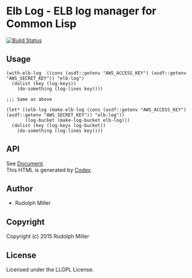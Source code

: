 # Elb Log - ELB log manager for Common Lisp
[![Build Status](https://circleci.com/gh/Rudolph-Miller/elb-log.svg?style=shield)](https://circleci.com/gh/Rudolph-Miller/elb-log)

## Usage

```Lisp
(with-elb-log  ((cons (asdf::getenv "AWS_ACCESS_KEY") (asdf::getenv "AWS_SECRET_KEY")) "elb-log")
  (dolist (key (log-keys))
    (do-something (log-lines key))))

;;; Same as above

(let* ((elb-log (make-elb-log (cons (asdf::getenv "AWS_ACCESS_KEY") (asdf::getenv "AWS_SECRET_KEY")) "elb-log"))
       (log-bucket (make-log-bucket elb-log)))
  (dolist (key (log-keys log-bucket))
    (do-something (log-lines key))))
```

## API

See [Document](http://rudolph-miller.github.io/elb-log/docs/build/elb-log/html/elb-log.html).  
This HTML is generated by [Codex](https://github.com/CommonDoc/codex).

## Author

* Rudolph Miller

## Copyright

Copyright (c) 2015 Rudolph Miller

## License

Licensed under the LLGPL License.
